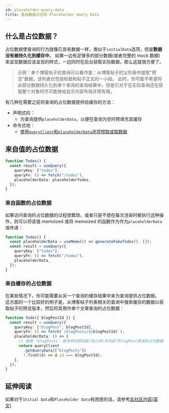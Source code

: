 ```yaml
---
id: placeholder-query-data
title: 查询数据占位符 Placeholder Query Data
---
```


## 什么是占位数据？

占位数据使查询的行为就像已具有数据一样，类似于`initialData`选项，但是**数据没有被持久化到缓存中**。
如果一边有足够多的部分数据(或者完整的 mock 数据)来呈现数据应该呈现的样式，一边同时在后台获取实际数据，那么这就很方便了。

> 示例：单个博客帖子的查询可以看作是：从博客帖子的父列表中提取"预览"数据，该列表仅包括标题和帖子正文的一小段。
> 此时，你可能不希望将此部分数据持久化到单个查询的查询结果中，但是它对于在实际查询还在获取整个对象时尽可能快地显示内容布局非常有用。

有几种在需要之前将查询的占位数据提供给缓存的方法：

- 声明式的：
  - 为查询提供`placeholderData`，以便在查询为空时预填充其缓存
- 命令式地：
  - [使用`queryClient`和`placeholderData`选项预取或取数据](./prefetching)

## 来自值的占位数据

```ts
function Todos() {
  const result = useQuery({
    queryKey: ["todos"],
    queryFn: () => fetch("/todos"),
    placeholderData: placeholderTodos,
  });
}
```

### 来自函数的占位数据

如果访问查询的占位数据的过程很繁琐，或者只是不想在每次渲染时都执行这种操作，则可以将该值 memoized 或将 memoized 的函数作为作为`placeholderData`值传递：

```ts
function Todos() {
  const placeholderData = useMemo(() => generateFakeTodos(), []);
  const result = useQuery({
    queryKey: ["todos"],
    queryFn: () => fetch("/todos"),
    placeholderData,
  });
}
```

### 来自缓存的占位数据

在某些情况下，你可能需要从另一个查询的缓存结果中来为查询提供占位数据。
这方面的一个比较好的例子是，从博客帖子列表相关的查询中搜索缓存的数据以获取帖子的预览版本，然后将其用作单个文章查询的占位数据：

```ts
function Todo({ blogPostId }) {
  const result = useQuery({
    queryKey: ["blogPost", blogPostId],
    queryFn: () => fetch(`/blogPosts/${blogPostId}`),
    placeholderData: () => {
      // 使用 `blogPosts` 查询中的预览版(较小的)作为这个blogPost查询的占位数据
      return queryClient
        .getQueryData(["blogPosts"])
        ?.find((d) => d.id === blogPostId);
    },
  });
}
```

## 延伸阅读

如果对于`Initial Data`和`Placeholder Data`有困惑的话，请参考[此社区内容(英文)](https://tanstack.com/query/v4/docs/community/tkdodos-blog#9-placeholder-and-initial-data-in-react-query)
